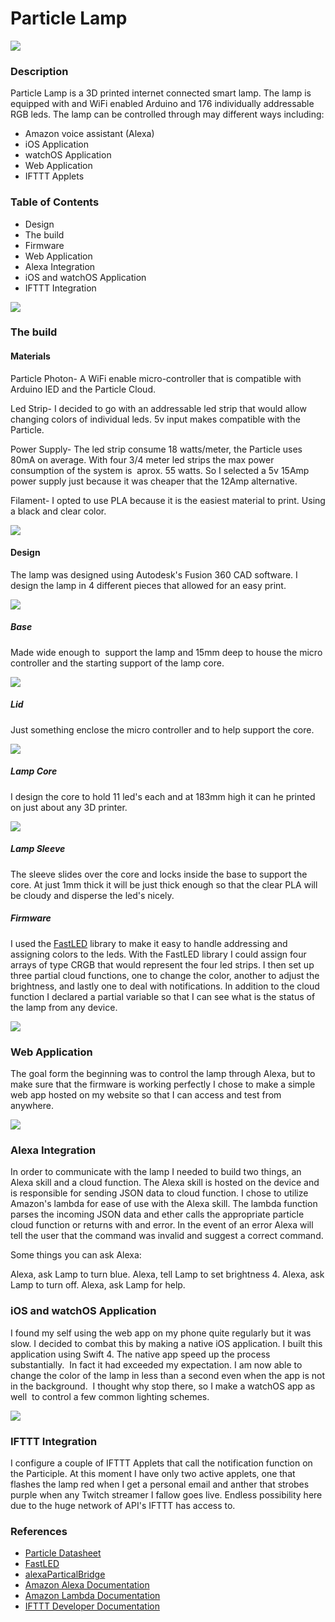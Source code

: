 <h1>Particle Lamp</h3>

<img src="https://i1.wp.com/www.coreyalexandersmith.com/wp-content/uploads/2017/12/LampGIF.gif?resize=270%2C250&ssl=1">

<h3>Description</h3>

Particle Lamp is a 3D printed internet connected smart lamp. The lamp is equipped with and WiFi enabled Arduino and 176 individually addressable RGB leds. The lamp can be controlled through may different ways including:
<ul>
 	<li>Amazon voice assistant (Alexa)</li>
 	<li>iOS Application</li>
 	<li>watchOS Application</li>
 	<li>Web Application</li>
 	<li>IFTTT Applets</li>
</ul>


<h3>Table of Contents</h3>

<ul>
 	<li>Design</li>
 	<li>The build</li>
 	<li>Firmware</li>
 	<li>Web Application</li>
 	<li>Alexa Integration</li>
 	<li>iOS and watchOS Application</li>
 	<li>IFTTT Integration</li>
</ul>

<img src="https://i2.wp.com/www.coreyalexandersmith.com/wp-content/uploads/2017/12/LampMockUpCloseLights.png?ssl=1">

<h3>The build</h3>

<h4>Materials</h4>
Particle Photon- A WiFi enable micro-controller that is compatible with Arduino IED and the Particle Cloud.

Led Strip- I decided to go with an addressable led strip that would allow changing colors of individual leds. 5v input makes compatible with the Particle.

Power Supply- The led strip consume 18 watts/meter, the Particle uses 80mA on average. With four 3/4 meter led strips the max power consumption of the system is  aprox. 55 watts. So I selected a 5v 15Amp power supply just because it was cheaper that the 12Amp alternative.

Filament- I opted to use PLA because it is the easiest material to print. Using a black and clear color.



<img src="https://i0.wp.com/www.coreyalexandersmith.com/wp-content/uploads/2017/12/LampMockUpCloseRender.png?w=1145&ssl=1">


<h4>Design</h4>

The lamp was designed using Autodesk's Fusion 360 CAD software. I design the lamp in 4 different pieces that allowed for an easy print.

<img src="https://i0.wp.com/www.coreyalexandersmith.com/wp-content/uploads/2017/12/LEDLidBasic.jpg?w=1150&ssl=1">

<h5>Base</h5>
 
Made wide enough to  support the lamp and 15mm deep to house the micro controller and the starting support of the lamp core.

<img src="https://i0.wp.com/www.coreyalexandersmith.com/wp-content/uploads/2017/12/LEDLidBasic.jpg?w=1150&ssl=1">

<h5>Lid</h5>

Just something enclose the micro controller and to help support the core.


<img src="https://i0.wp.com/www.coreyalexandersmith.com/wp-content/uploads/2017/12/LEDCoreBasic.jpg?ssl=1">

<h5>Lamp Core</h5>

I design the core to hold 11 led's each and at 183mm high it can he printed on just about any 3D printer.

<img src="https://i0.wp.com/www.coreyalexandersmith.com/wp-content/uploads/2017/12/LEDSleaveBasic.jpg?w=1150&ssl=1">

<h5>Lamp Sleeve</h5>

The sleeve slides over the core and locks inside the base to support the core. At just 1mm thick it will be just thick enough so that the clear PLA will be cloudy and disperse the led's nicely.

<h5>Firmware</h5>

I used the <a href="https://github.com/FastLED/FastLED">FastLED</a> library to make it easy to handle addressing and assigning colors to the leds. With the FastLED library I could assign four arrays of type CRGB that would represent the four led strips. I then set up three partial cloud functions, one to change the color, another to adjust the brightness, and lastly one to deal with notifications. In addition to the cloud function I declared a partial variable so that I can see what is the status of the lamp from any device.

<img src="https://i2.wp.com/www.coreyalexandersmith.com/wp-content/uploads/2017/12/webAPP.jpg?ssl=1">

<h3>Web Application</h3>

The goal form the beginning was to control the lamp through Alexa, but to make sure that the firmware is working perfectly I chose to make a simple web app hosted on my website so that I can access and test from anywhere.

<img src="https://i2.wp.com/www.coreyalexandersmith.com/wp-content/uploads/2016/08/alexa.jpg?w=1000&ssl=1">

<h3>Alexa Integration</h3>


In order to communicate with the lamp I needed to build two things, an Alexa skill and a cloud function. The Alexa skill is hosted on the device and is responsible for sending JSON data to cloud function. I chose to utilize Amazon's lambda for ease of use with the Alexa skill. The lambda function parses the incoming JSON data and ether calls the appropriate particle cloud function or returns with and error. In the event of an error Alexa will tell the user that the command was invalid and suggest a correct command.

Some things you can ask Alexa:

Alexa, ask Lamp to turn blue.
Alexa, tell Lamp to set brightness 4.
Alexa, ask Lamp to turn off.
Alexa, ask Lamp for help.

</div>

<h3>iOS and watchOS Application</h3>


I found my self using the web app on my phone quite regularly but it was slow. I decided to combat this by making a native iOS application. I built this application using Swift 4. The native app speed up the process substantially.  In fact it had exceeded my expectation. I am now able to change the color of the lamp in less than a second even when the app is not in the background.  I thought why stop there, so I make a watchOS app as well  to control a few common lighting schemes.


<img src="https://i2.wp.com/www.coreyalexandersmith.com/wp-content/uploads/2017/12/lampWatchPhone.png?ssl=1">

 
<h3>IFTTT Integration</h3>


I configure a couple of IFTTT Applets that call the notification function on the Participle. At this moment I have only two active applets, one that flashes the lamp red when I get a personal email and anther that strobes purple when any Twitch streamer I fallow goes live. Endless possibility here due to the huge network of API's IFTTT has access to.

</div>

 
<h3>References</h3>
<ul>
  <li><a href="https://github.com/rlisle/alexaParticleBridge">Particle Datasheet</a> </li>
  <li><a href="https://github.com/FastLED/FastLED">FastLED</a> </li>
  <li><a href="https://github.com/rlisle/alexaParticleBridge">alexaParticalBridge</a> </li>
  <li><a href="https://developer.amazon.com/alexa">Amazon Alexa Documentation</a> </li>
  <li><a href="https://aws.amazon.com/lambda/">Amazon Lambda Documentation</a> </li>
  <li><a href="https://platform.ifttt.com/maker/guide">IFTTT Developer Documentation</a> </li>

</div>
</div>
</div>
</div>
</div>
